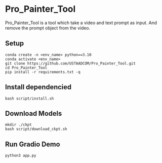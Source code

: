 # Pro_Painter_Tool
 Pro_Painter_Tool is a tool which take a video and text prompt as input. And remove the prompt object from the video.

## Setup
  ```code
  conda create -n <env_name> python==3.10
  conda activate <env_name>
  git clone https://github.com/USTAADCOM/Pro_Painter_Tool.git
  cd Pro_Painter_Tool
  pip install -r requirements.txt -q
  ```
## Install dependencied
  ```code
  bash script/install.sh
  ```
## Download Models
  ```code
  mkdir ./ckpt
  bash script/download_ckpt.sh
```
## Run Gradio Demo
```code
python3 app.py 
```
